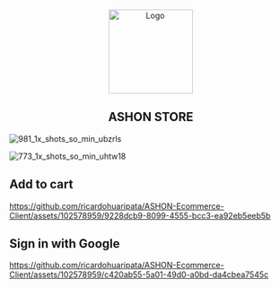 <!-- PROJECT LOGO -->
<br />
<p align="center">
  <a href="https://github.com/ricardohuaripata/ASHON-Ecommerce-API">
    <img src="https://github.com/user-attachments/assets/48bed2a5-6471-489f-8f6e-2eaee23e6e58" alt="Logo" width="150" height="150">
  </a>
</p>

<h2 align="center">ASHON STORE</h2>

![981_1x_shots_so_min_ubzrls](https://github.com/user-attachments/assets/ca8b94c0-cbf3-4420-8151-ff6ddfaecd03)
<br />

![773_1x_shots_so_min_uhtw18](https://github.com/user-attachments/assets/2de2fe1e-1366-4403-95dd-e38ac0f3a181)
<br />

## Add to cart
https://github.com/ricardohuaripata/ASHON-Ecommerce-Client/assets/102578959/9228dcb9-8099-4555-bcc3-ea92eb5eeb5b

## Sign in with Google
https://github.com/ricardohuaripata/ASHON-Ecommerce-Client/assets/102578959/c420ab55-5a01-49d0-a0bd-da4cbea7545c

